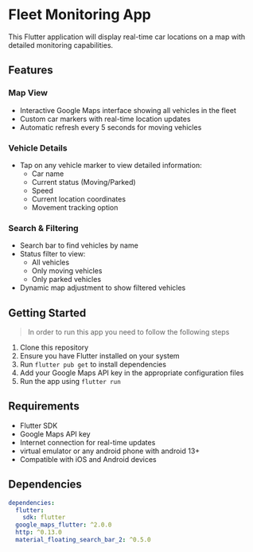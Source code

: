 # Fleet Monitoring App

This Flutter application will display real-time car locations on a map with detailed monitoring capabilities.

## Features

### Map View

- Interactive Google Maps interface showing all vehicles in the fleet
- Custom car markers with real-time location updates
- Automatic refresh every 5 seconds for moving vehicles

### Vehicle Details

- Tap on any vehicle marker to view detailed information:
  - Car name
  - Current status (Moving/Parked)
  - Speed
  - Current location coordinates
  - Movement tracking option

### Search & Filtering

- Search bar to find vehicles by name
- Status filter to view:
  - All vehicles
  - Only moving vehicles
  - Only parked vehicles
- Dynamic map adjustment to show filtered vehicles

## Getting Started

> In order to run this app you need to follow the following steps

1. Clone this repository
2. Ensure you have Flutter installed on your system
3. Run `flutter pub get` to install dependencies
4. Add your Google Maps API key in the appropriate configuration files
5. Run the app using `flutter run`

## Requirements

- Flutter SDK
- Google Maps API key
- Internet connection for real-time updates
- virtual emulator or any android phone with android 13+
- Compatible with iOS and Android devices

## Dependencies

```yaml
dependencies:
  flutter:
    sdk: flutter
  google_maps_flutter: ^2.0.0
  http: ^0.13.0
  material_floating_search_bar_2: ^0.5.0
```
